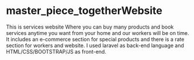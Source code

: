 # master_piece_togetherWebsite
This is services website 
Where you can buy many products and book services anytime you want from your home and our workers will be on time.
It includes an e-commerce section for special products and there is a rate section for workers and website.
I used laravel as back-end language and HTML/CSS/BOOTSTRAP/JS as front-end.
